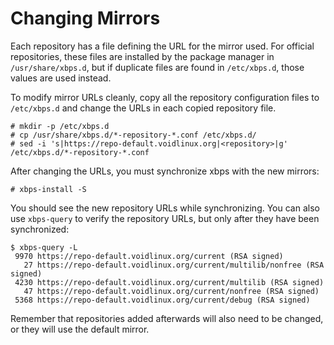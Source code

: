# Changing Mirrors

Each repository has a file defining the URL for the mirror used. For official
repositories, these files are installed by the package manager in
`/usr/share/xbps.d`, but if duplicate files are found in `/etc/xbps.d`, those
values are used instead.

To modify mirror URLs cleanly, copy all the repository configuration files to
`/etc/xbps.d` and change the URLs in each copied repository file.

```
# mkdir -p /etc/xbps.d
# cp /usr/share/xbps.d/*-repository-*.conf /etc/xbps.d/
# sed -i 's|https://repo-default.voidlinux.org|<repository>|g' /etc/xbps.d/*-repository-*.conf
```

After changing the URLs, you must synchronize xbps with the new mirrors:

```
# xbps-install -S
```

You should see the new repository URLs while synchronizing. You can also use
`xbps-query` to verify the repository URLs, but only after they have been
synchronized:

```
$ xbps-query -L
 9970 https://repo-default.voidlinux.org/current (RSA signed)
   27 https://repo-default.voidlinux.org/current/multilib/nonfree (RSA signed)
 4230 https://repo-default.voidlinux.org/current/multilib (RSA signed)
   47 https://repo-default.voidlinux.org/current/nonfree (RSA signed)
 5368 https://repo-default.voidlinux.org/current/debug (RSA signed)
```

Remember that repositories added afterwards will also need to be changed, or
they will use the default mirror.
